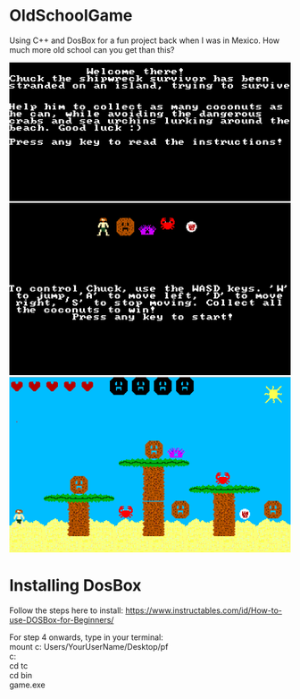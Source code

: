 # OldSchoolGame
Using C++ and DosBox for a fun project back when I was in Mexico. How much more old school can you get than this?

![Screenshot](Intro1.png)
![Screenshot](Intro2.png)
![Screenshot](Gameplay.png)

# Installing DosBox
Follow the steps here to install: https://www.instructables.com/id/How-to-use-DOSBox-for-Beginners/

For step 4 onwards, type in your terminal: <br>
mount c: Users/YourUserName/Desktop/pf <br>
c: <br>
cd tc <br>
cd bin <br>
game.exe <br>
